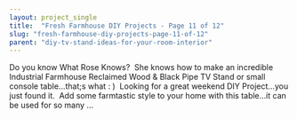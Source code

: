 ```yaml
---
layout: project_single
title:  "Fresh Farmhouse DIY Projects - Page 11 of 12"
slug: "fresh-farmhouse-diy-projects-page-11-of-12"
parent: "diy-tv-stand-ideas-for-your-room-interior"
---
```

Do you know What Rose Knows?  She knows how to make an incredible Industrial Farmhouse Reclaimed Wood & Black Pipe TV Stand or small console table…that;s what : )  Looking for a great weekend DIY Project…you just found it.  Add some farmtastic style to your home with this table…it can be used for so many …